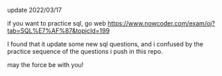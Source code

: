update 2022/03/17

if you want to practice sql, go web https://www.nowcoder.com/exam/oj?tab=SQL%E7%AF%87&topicId=199

I found that it update some new sql questions, and i confused by the practice sequence of the questions i push in this repo.

may the force be with you! 

